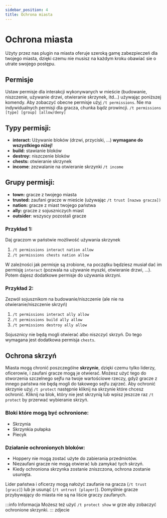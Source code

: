 ```yaml
---
sidebar_position: 4
title: Ochrona miasta
---
```


# Ochrona miasta
Użyty przez nas plugin na miasta oferuje szeroką gamę zabezpieczeń dla twojego miasta, dzięki czemu nie musisz na każdym kroku obawiać sie o utrate swojego postępu.

## Permisje
Ustaw permisje dla interakcji wykonywanych w mieście (budowanie, niszczenie, używanie drzwi, otwieranie skrzynek, itd...) używając poniższej komendy. Aby zobaczyć obecne permisje użyj `/t permissions`. Nie ma indywidualnych permisji dla gracza, chunka bądz prowincji.
`/t permissions [type] [group] [allow/deny]`
## Typy permisji:
- **interact:** Używanie bloków (drzwi, przyciski, ...) **wymagane do wszystkiego niżej!**
- **build:** stawianie bloków
- **destroy:** niszczenie bloków
- **chests:** otwieranie skrzynek
- **income**: zezwalanie na otwieranie skrzynki `/t income`
## Grupy permisji:
- **town:** gracze z twojego miasta
- **trusted:** zaufani gracze w mieście (używając `/t trust [nazwa gracza])`
- **nation:** gracze z miast twojego państwa
- **ally:** gracze z sojuszniczych miast
- **outsider**: wszyscy pozostali gracze

### Przykład 1: 
Daj graczom w państwie możliwość używania skrzynek
1. `/t permissions interact nation allow`
2. `/t permissions chests nation allow`

W zależności jak permisje są zrobione, na początku będziesz musiał dać im permisję `interact` (pozwala na używanie myszki, otwieranie drzwi, ...). Potem dajesz dodatkowe permisje do używania skrzyni.

### Przykład 2: 
Zezwól sojusznikom na budowanie/niszczenie (ale nie na otwieranie/niszczenie skrzyń)
1. `/t permissions interact ally allow`
2. `/t permissions build ally allow`
3. `/t permissions destroy ally allow`

Sojusznicy nie będą mogli otwierać albo niszczyć skrzyń. Do tego wymagana jest dodatkowa permisja `chests`.

## Ochrona skrzyń
Miasta mogą chronić poszczególne **skrzynie**, dzięki czemu tylko liderzy, oficerowie, i zaufani gracze mogą je otwierać. Możesz użyć tego do stworzenia szczelnego sejfu na twoje wartościowe rzeczy, gdyż gracze z innego państwa nie będą mogli do takowego sejfu zajrzeć.
Aby ochronić skrzynie użyj `/t protect` następnie kliknij na skrzynie które chcesz ochronić. Kliknij na blok, który nie jest skrzynią lub wpisz jeszcze raz `/t protect` by przerwać wybieranie skrzyń. 

### Bloki które mogą być ochronione:
- Skrzynia
- Skrzynkia pułapka
- Piecyk

### Działanie ochronionych bloków:
- Hoppery nie mogą zostać użyte do zabierania przedmiotów.
- Niezaufani gracze nie mogą otwierać lub zamykać tych skrzyń.
- Kiedy ochroniona skrzynka zostanie zniszczona, ochrona zostanie usunięta.

Lider państwa i oficerzy mogą nałożyć zaufanie na gracza (`/t trust [gracz]`) lub je usunąć (`/t untrust [player]`). Domyślnie gracze przybywający do miasta nie są na liście graczy zaufanych.

:::info Informacja
Możesz też użyć `/t protect show` w grze aby zobaczyć ochronione skrzynki.
:::
zdjecie





